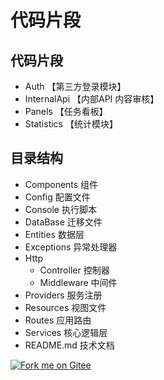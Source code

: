 代码片段
=
## 代码片段

- Auth 【第三方登录模块】
- InternalApi 【内部API 内容审核】
- Panels 【任务看板】
- Statistics 【统计模块】

## 目录结构

- Components 组件
- Config 配置文件
- Console 执行脚本
- DataBase 迁移文件
- Entities 数据层
- Exceptions 异常处理器
- Http
    - Controller 控制器
    - Middleware 中间件
- Providers 服务注册
- Resources 视图文件
- Routes 应用路由
- Services 核心逻辑层
- README.md 技术文档

<a href='https://gitee.com/ying_ming_jin/historical-code'><img src='https://gitee.com/ying_ming_jin/historical-code/widgets/widget_2.svg' alt='Fork me on Gitee'></img></a>
